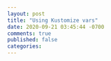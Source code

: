 ```yaml
---
layout: post
title: "Using Kustomize vars"
date: 2020-09-21 03:45:44 -0700
comments: true
published: false
categories: 
---
```


